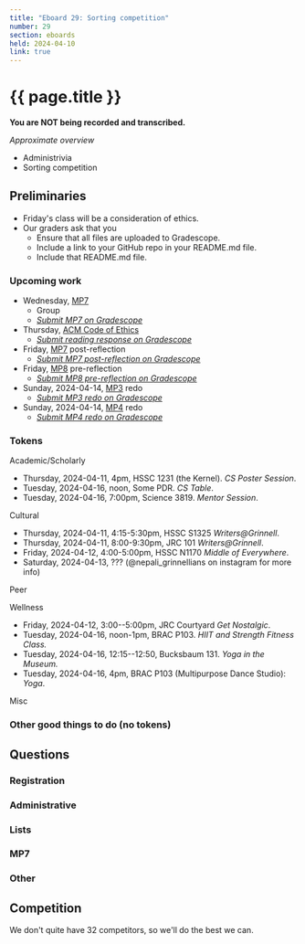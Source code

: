```yaml
---
title: "Eboard 29: Sorting competition"
number: 29
section: eboards
held: 2024-04-10
link: true
---
```

# {{ page.title }}

**You are NOT being recorded and transcribed.**

_Approximate overview_

* Administrivia 
* Sorting competition

Preliminaries
-------------

* Friday's class will be a consideration of ethics. 
* Our graders ask that you
    * Ensure that all files are uploaded to Gradescope.
    * Include a link to your GitHub repo in your README.md file.
    * Include that README.md file.

### Upcoming work

* Wednesday, [MP7](../mps/mp07)
    * Group
    * [_Submit MP7 on Gradescope_](https://www.gradescope.com/courses/690101/assignments/4324621)
* Thursday, [ACM Code of Ethics](https://www.acm.org/code-of-ethics)
    * [_Submit reading response on Gradescope_](https://www.gradescope.com/courses/690101/assignments/4340822)
* Friday, [MP7](../mps/mp07) post-reflection
    * [_Submit MP7 post-reflection on Gradescope_](https://www.gradescope.com/courses/690101/assignments/4340795)
* Friday, [MP8](../mps/mp08) pre-reflection
    * [_Submit MP8 pre-reflection on Gradescope_](https://www.gradescope.com/courses/690101/assignments/4340797)
* Sunday, 2024-04-14, [MP3](../mps/mp03) redo
    * [_Submit MP3 redo on Gradescope_](https://www.gradescope.com/courses/690101/assignments/4324626)
* Sunday, 2024-04-14, [MP4](../mps/mp04) redo
    * [_Submit MP4 redo on Gradescope_](https://www.gradescope.com/courses/690101/assignments/4324630)

### Tokens

Academic/Scholarly

* Thursday, 2024-04-11, 4pm, HSSC 1231 (the Kernel).
  _CS Poster Session_.
* Tuesday, 2024-04-16, noon, Some PDR.
  _CS Table_.
* Tuesday, 2024-04-16, 7:00pm, Science 3819.
  _Mentor Session_.

Cultural

* Thursday, 2024-04-11, 4:15-5:30pm, HSSC S1325
  _Writers@Grinnell_.
* Thursday, 2024-04-11, 8:00-9:30pm, JRC 101
  _Writers@Grinnell_.
* Friday, 2024-04-12, 4:00-5:00pm, HSSC N1170
  _Middle of Everywhere_.
* Saturday, 2024-04-13, ???  (@nepali_grinnellians on instagram for
  more info)

Peer

Wellness

* Friday, 2024-04-12, 3:00--5:00pm, JRC Courtyard
  _Get Nostalgic_.
* Tuesday, 2024-04-16, noon-1pm, BRAC P103.
  _HIIT and Strength Fitness Class._
* Tuesday, 2024-04-16, 12:15--12:50, Bucksbaum 131.
  _Yoga in the Museum._
* Tuesday, 2024-04-16, 4pm, BRAC P103 (Multipurpose Dance Studio):
  _Yoga_.

Misc

### Other good things to do (no tokens)

Questions
---------

### Registration

### Administrative

### Lists

### MP7

### Other

Competition
-----------

We don't quite have 32 competitors, so we'll do the best we can.
